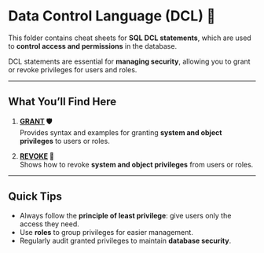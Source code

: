 # Data Control Language (DCL) 🔐

This folder contains cheat sheets for **SQL DCL statements**, which are used to **control access and permissions** in the database.

DCL statements are essential for **managing security**, allowing you to grant or revoke privileges for users and roles.

---

## What You’ll Find Here

1. **[GRANT](grant.md) 🛡️**  
   Provides syntax and examples for granting **system and object privileges** to users or roles.

2. **[REVOKE](revoke.md) 🛑**  
   Shows how to revoke **system and object privileges** from users or roles.

---

## Quick Tips

- Always follow the **principle of least privilege**: give users only the access they need.
- Use **roles** to group privileges for easier management.
- Regularly audit granted privileges to maintain **database security**.